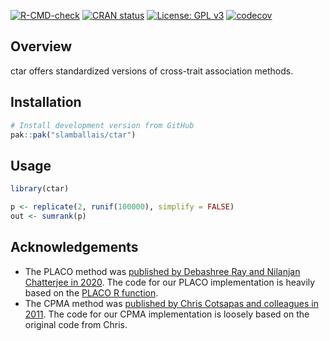 
<!-- README.md is generated from README.Rmd. Please edit that file -->
<!-- badges: start -->

[![R-CMD-check](https://github.com/slamballais/ctar/actions/workflows/R-CMD-check.yaml/badge.svg)](https://github.com/slamballais/ctar/actions/workflows/R-CMD-check.yaml)
[![CRAN
status](https://www.r-pkg.org/badges/version/ctar)](https://CRAN.R-project.org/package=ctar)
[![License: GPL
v3](https://img.shields.io/badge/License-GPLv3-blue.svg)](https://www.gnu.org/licenses/gpl-3.0)
[![codecov](https://codecov.io/gh/slamballais/ctar/graph/badge.svg?token=IUVYSTN6SX)](https://codecov.io/gh/slamballais/ctar)
<!-- badges: end -->

## Overview

ctar offers standardized versions of cross-trait association methods.

## Installation

<div class="pkgdown-devel">

``` r
# Install development version from GitHub
pak::pak("slamballais/ctar")
```

</div>

## Usage

``` r
library(ctar)

p <- replicate(2, runif(100000), simplify = FALSE)
out <- sumrank(p)
```

## Acknowledgements

- The PLACO method was [published by Debashree Ray and Nilanjan
  Chatterjee in 2020](https://doi.org/10.1371/journal.pgen.1009218). The
  code for our PLACO implementation is heavily based on the [PLACO R
  function](https://github.com/RayDebashree/PLACO).
- The CPMA method was [published by Chris Cotsapas and colleagues in
  2011](https://doi.org/10.1371/journal.pgen.1002254). The code for our
  CPMA implementation is loosely based on the original code from Chris.
